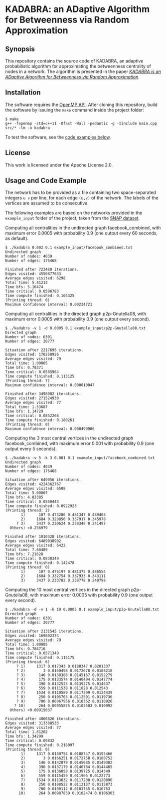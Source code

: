# KADABRA: an ADaptive Algorithm for Betweenness via Random Approximation

## Synopsis

This repository contains the source code of KADABRA, an adaptive probabilistic algorithm for 
approximating the betweenness centrality of nodes in a network. 
The algorithm is presented in the paper [*KADABRA is an ADaptive Algorithm for
Betweenness via Random Approximation*](http://arxiv.org/abs/1604.08553).


## Installation 

The software requires the [OpenMP API](http://openmp.org/wp/). After cloning this repository,
build the software by issuing the `make` command inside the project folder: 

    $ make
    g++ -fopenmp -std=c++11 -Ofast -Wall -pedantic -g -Iinclude main.cpp src/* -lm -o kadabra

To test the software, see the [code examples below](#usage-and-code-example).

## License

This work is licensed under the Apache License 2.0. 

## Usage and Code Example 

The network has to be provided as a file containing two space-separated
integers `u v` per line, for each edge `(u,v)` of the network. The labels of
the vertices are assumed to be consecutive. 

The following examples are based on the networks provided in the `example_input` folder of
the project, taken from the [SNAP dataset](http://snap.stanford.edu/data/index.html).

Computing all centralities in the undirected graph facebook_combined, with
maximum error 0.0005 with probability 0.9 (one output every 60 seconds, as
default).

    $ ./kadabra 0.002 0.1 example_input/facebook_combined.txt 
    Undirected graph
    Number of nodes: 4039
    Number of edges: 176468
    
    Finished after 722480 iterations.
    Edges visited: 4550877633
    Average edges visited: 6298
    Total time: 5.41213
    Time bfs: 5.16474
    Time critical: 0.0596783
    Time compute finished: 0.104325
    (Printing thread: 0)
    Maximum confidence interval: 0.00234721


Computing all centralities in the directed graph p2p-Gnutella08, with maximum
error 0.0005 with probability 0.9 (one output every second).

    $ ./kadabra -v 1 -d 0.0005 0.1 example_input/p2p-Gnutella08.txt 
    Directed graph
    Number of nodes: 6301
    Number of edges: 20777
    
    Situation after 2217695 iterations.
    Edges visited: 176258926
    Average edges visited: 79
    Total time: 1.00005
    Time bfs: 0.78371
    Time critical: 0.0585964
    Time compute finished: 0.113125
    (Printing thread: 7)
    Maximum confidence interval: 0.000810047
    
    Finished after 3498902 iterations.
    Edges visited: 271524930
    Average edges visited: 77
    Total time: 1.53687
    Time bfs: 1.14729
    Time critical: 0.0852268
    Time compute finished: 0.180261
    (Printing thread: 0)
    Maximum confidence interval: 0.000499986


Computing the 3 most central vertices in the undirected graph facebook_combined, with maximum error 0.001 with probability 0.9 (one output every 5 seconds).

    $ ./kadabra -v 5 -k 3 0.001 0.1 example_input/facebook_combined.txt 
    Undirected graph
    Number of nodes: 4039
    Number of edges: 176468
    
    Situation after 649056 iterations.
    Edges visited: 4224362767
    Average edges visited: 6508
    Total time: 5.00007
    Time bfs: 4.82385
    Time critical: 0.0560443
    Time compute finished: 0.0922923
    (Printing thread: 2)
           1)      107 0.473286 0.481347 0.489408
           2)     1684 0.329856 0.337917 0.345978
         ? 3)     3437 0.230624 0.238348 0.241497
      Others) <0.236979
    
    Finished after 1010328 iterations.
    Edges visited: 6489038902
    Average edges visited: 6422
    Total time: 7.68489
    Time bfs: 7.21628
    Time critical: 0.0838349
    Time compute finished: 0.142478
    (Printing thread: 0)
           1)      107 0.476197 0.481375 0.486554
           2)     1684 0.332754 0.337933 0.343111
           3)     3437 0.233782 0.238778 0.240798


Computing the 10 most central vertices in the directed graph p2p-Gnutella08, with maximum error 0.0005 with probability 0.9 (one output every second).

    $ ./kadabra -d -v 1 -k 10 0.0005 0.1 example_input/p2p-Gnutella08.txt 
    Directed graph
    Number of nodes: 6301
    Number of edges: 20777
    
    Situation after 2131545 iterations.
    Edges visited: 169802374
    Average edges visited: 79
    Total time: 1.00005
    Time bfs: 0.784716
    Time critical: 0.0571349
    Time compute finished: 0.115175
    (Printing thread: 6)
         ? 1)     1317 0.017343 0.0188347 0.0201337
         ? 2)        3 0.0160498 0.0172678 0.0188218
         ? 3)      146 0.0138388 0.0145167 0.0152279
         ? 4)      175 0.0133574 0.0140494 0.0147774
         ? 5)      390 0.0132523 0.0139275 0.014637
         ? 6)      559 0.0111538 0.011828 0.012543
         ? 7)     1534 0.0110589 0.0117309 0.0124439
         ? 8)      250 0.0105703 0.0112501 0.0119736
         ? 9)      700 0.00967956 0.010362 0.0110926
        ? 10)      264 0.00955875 0.0102503 0.010992
      Others) <0.00915037
    
    Finished after 4060826 iterations.
    Edges visited: 313388533
    Average edges visited: 77
    Total time: 1.81202
    Time bfs: 1.34299
    Time critical: 0.09832
    Time compute finished: 0.218097
    (Printing thread: 0)
           1)     1317 0.0180754 0.0188747 0.0195466
           2)        3 0.0166251 0.0172758 0.0180752
           3)      146 0.0142079 0.0145685 0.0149382
           4)      390 0.0137179 0.0140784 0.0144485
           5)      175 0.0136059 0.0139725 0.014349
           6)      559 0.0115459 0.011906 0.0122773
           7)     1534 0.0113632 0.0117208 0.0120896
           8)      250 0.0108522 0.0112137 0.0115873
           9)      700 0.0100112 0.0103755 0.010753
          10)      264 0.00987839 0.0102474 0.0106303
